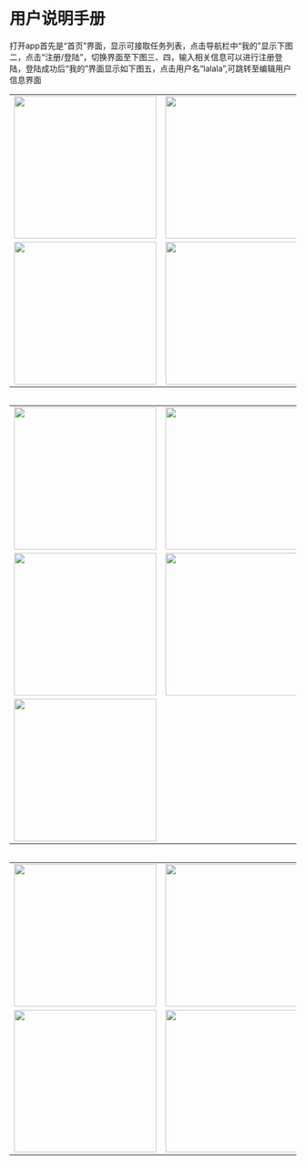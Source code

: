 # 用户说明手册

打开app首先是“首页”界面，显示可接取任务列表，点击导航栏中“我的”显示下图二，点击“注册/登陆”，切换界面至下图三、四，输入相关信息可以进行注册登陆，登陆成功后“我的”界面显示如下图五，点击用户名“lalala”,可跳转至编辑用户信息界面

<table>
    <tr>
        <td><img src = "https://images.gitee.com/uploads/images/2019/0627/231452_af0de469_2160055.png" width="250"/></td>
        <td><img src = "https://images.gitee.com/uploads/images/2019/0627/232108_18b81036_2160055.png" width="250"/></td>
        <td><img src = "https://images.gitee.com/uploads/images/2019/0627/232129_eb5a75bb_2160055.png" width="250"/></td>        
    </tr>
    <tr>
        <td><img src = "https://images.gitee.com/uploads/images/2019/0627/232220_4c579506_2160055.png" width="250"/></td>
        <td><img src = "https://images.gitee.com/uploads/images/2019/0627/232240_f610357d_2160055.png" width="250"/></td>
        <td><img src = "https://images.gitee.com/uploads/images/2019/0627/232304_0f259ddf_2160055.png" width="250"/></td>
    </tr>
<table>

<table>
    <tr>
        <td><img src = "https://images.gitee.com/uploads/images/2019/0627/233814_4040ecbd_2160055.jpeg" width="250"/></td>
        <td><img src = "https://images.gitee.com/uploads/images/2019/0627/233836_6cb6ce47_2160055.jpeg" width="250"/></td>
        <td><img src = "https://images.gitee.com/uploads/images/2019/0627/233918_9de7e47e_2160055.png" width="250"/></td>        
    </tr>
    <tr>
        <td><img src = "https://images.gitee.com/uploads/images/2019/0627/233938_534c77ab_2160055.jpeg" width="250"/></td>
        <td><img src = "https://images.gitee.com/uploads/images/2019/0627/234001_01a6ca99_2160055.png" width="250"/></td>
        <td><img src = "https://images.gitee.com/uploads/images/2019/0627/234439_5b99fb12_2160055.png" width="250"/></td>
    </tr>
    <tr>
        <td><img src = "https://images.gitee.com/uploads/images/2019/0627/234706_de72711a_2160055.png" width="250"/></td>
    </tr>
<table>

<table>
    <tr>
        <td><img src = "https://images.gitee.com/uploads/images/2019/0627/235055_682e4e0b_2160055.png" width="250"/></td>
        <td><img src = "https://images.gitee.com/uploads/images/2019/0627/235107_07dfe9a5_2160055.jpeg" width="250"/></td>
        <td><img src = "https://images.gitee.com/uploads/images/2019/0627/235122_5f67c2f2_2160055.png" width="250"/></td>        
    </tr>
    <tr>
        <td><img src = "https://images.gitee.com/uploads/images/2019/0627/235128_3342cea6_2160055.png" width="250"/></td>
        <td><img src = "https://images.gitee.com/uploads/images/2019/0627/235135_6fa07ccf_2160055.png" width="250"/></td>
        <td><img src = "https://images.gitee.com/uploads/images/2019/0627/235205_1e9c2769_2160055.jpeg" width="250"/></td>
    </tr>
<table>
